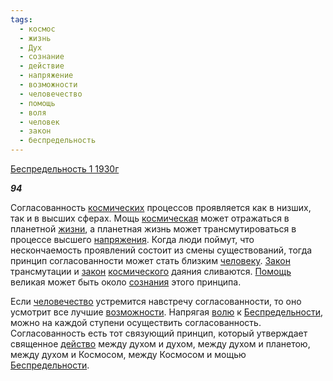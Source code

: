 ```yaml
---
tags:
  - космос
  - жизнь
  - Дух
  - сознание
  - действие
  - напряжение
  - возможности
  - человечество
  - помощь
  - воля
  - человек
  - закон
  - беспредельность
---
```

[Беспредельность 1 1930г](https://127.0.0.1:4002/agni/1930)

___94___

Согласованность [космических](../../../tags/#космос) процессов проявляется как в низших, так и в высших сферах. Мощь [космическая](../../../tags/#космос) может отражаться в планетной [жизни](../../../tags/#жизнь), а планетная жизнь может трансмутироваться в процессе высшего [напряжения](../../../tags/#напряжение). Когда люди поймут, что нескончаемость проявлений состоит из смены существований, тогда принцип согласованности может стать близким [человеку](../../../tags/#человек). [Закон](../../../tags/#[закон](../../../tags/#закон)) трансмутации и [закон](../../../tags/#закон) [космического](../../../tags/#космос) даяния сливаются. [Помощь](../../../tags/#помощь) великая может быть около [сознания](../../../tags/#сознание) этого принципа.   

Если [человечество](../../../tags/#человечество) устремится навстречу согласованности, то оно усмотрит все лучшие [возможности](../../../tags/#возможности). Напрягая [волю](../../../tags/#воля) к [Беспредельности](../../../tags/#беспредельность), можно на каждой ступени осуществить согласованность. Согласованность есть тот связующий принцип, который утверждает священное [действо](../../../tags/#действие) между духом и духом, между духом и планетою, между духом и Космосом, между Космосом и мощью [Беспредельности](../../../tags/#беспредельность).